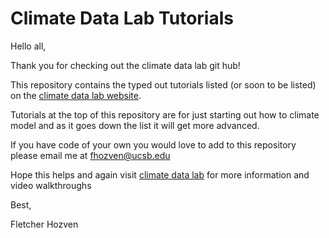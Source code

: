 # Climate Data Lab Tutorials
Hello all,

Thank you for checking out the climate data lab git hub!

This repository contains the typed out tutorials listed (or soon to be listed) on the [climate data lab website](https://climate-datalab.org/). 

Tutorials at the top of this repository are for just starting out how to climate model and as it goes down the list it will get more advanced.

If you have code of your own you would love to add to this repository please email me at fhozven@ucsb.edu 

Hope this helps and again visit [climate data lab](https://climate-datalab.org/) for more information and video walkthroughs

Best,

Fletcher Hozven 
